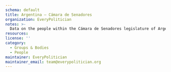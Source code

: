 ```yaml
---
schema: default
title: Argentina — Cámara de Senadores
organization: EveryPolitician
notes: >-
  Data on the people within the Cámara de Senadores legislature of Argentina.
resources:
license: ''
category:
  - Groups & Bodies
  - People
maintainer: EveryPolitician
maintainer_email: team@everypolitician.org
---
```

